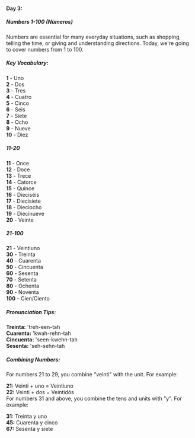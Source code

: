 #### Day 3: 
##### Numbers 1-100 (Números)
Numbers are essential for many everyday situations, such as shopping, telling the time, or giving and understanding directions. Today, we're going to cover numbers from 1 to 100.

##### Key Vocabulary:

__1__ - Uno  
__2__ - Dos  
__3__ - Tres  
__4__ - Cuatro  
__5__ - Cinco  
__6__ - Seis  
__7__ - Siete  
__8__ - Ocho  
__9__ - Nueve  
__10__ - Diez  

##### 11-20
__11__ - Once  
__12__ - Doce  
__13__ - Trece  
__14__ - Catorce  
__15__ - Quince  
__16__ - Dieciséis  
__17__ - Diecisiete  
__18__ - Dieciocho  
__19__ - Diecinueve  
__20__ - Veinte  

##### 21-100
__21__ - Veintiuno  
__30__ - Treinta  
__40__ - Cuarenta  
__50__ - Cincuenta  
__60__ - Sesenta  
__70__ - Setenta  
__80__ - Ochenta  
__90__ - Noventa  
__100__ - Cien/Ciento  

##### Pronunciation Tips:
__Treinta:__ 'treh-een-tah  
__Cuarenta:__ 'kwah-rehn-tah  
__Cincuenta:__ 'seen-kwehn-tah  
__Sesenta:__ 'seh-sehn-tah  

##### Combining Numbers:
For numbers 21 to 29, you combine "veinti" with the unit. For example:

__21:__ Veinti + uno = Veintiuno  
__22:__ Veinti + dos = Veintidós  
For numbers 31 and above, you combine the tens and units with "y". For example:

__31:__ Treinta y uno  
__45:__ Cuarenta y cinco  
__67:__ Sesenta y siete  